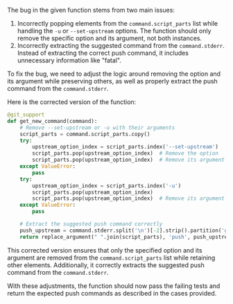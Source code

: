 The bug in the given function stems from two main issues:
1. Incorrectly popping elements from the `command.script_parts` list while handling the `-u` or `--set-upstream` options. The function should only remove the specific option and its argument, not both instances.
2. Incorrectly extracting the suggested command from the `command.stderr`. Instead of extracting the correct push command, it includes unnecessary information like "fatal".

To fix the bug, we need to adjust the logic around removing the option and its argument while preserving others, as well as properly extract the push command from the `command.stderr`.

Here is the corrected version of the function:

```python
@git_support
def get_new_command(command):
    # Remove --set-upstream or -u with their arguments
    script_parts = command.script_parts.copy()
    try:
        upstream_option_index = script_parts.index('--set-upstream')
        script_parts.pop(upstream_option_index)  # Remove the option
        script_parts.pop(upstream_option_index)  # Remove its argument
    except ValueError:
        pass
    try:
        upstream_option_index = script_parts.index('-u')
        script_parts.pop(upstream_option_index)
        script_parts.pop(upstream_option_index)  # Remove its argument
    except ValueError:
        pass

    # Extract the suggested push command correctly
    push_upstream = command.stderr.split('\n')[-2].strip().partition('git push ')[2]
    return replace_argument(" ".join(script_parts), 'push', push_upstream)
```

This corrected version ensures that only the specified option and its argument are removed from the `command.script_parts` list while retaining other elements. Additionally, it correctly extracts the suggested push command from the `command.stderr`.

With these adjustments, the function should now pass the failing tests and return the expected push commands as described in the cases provided.